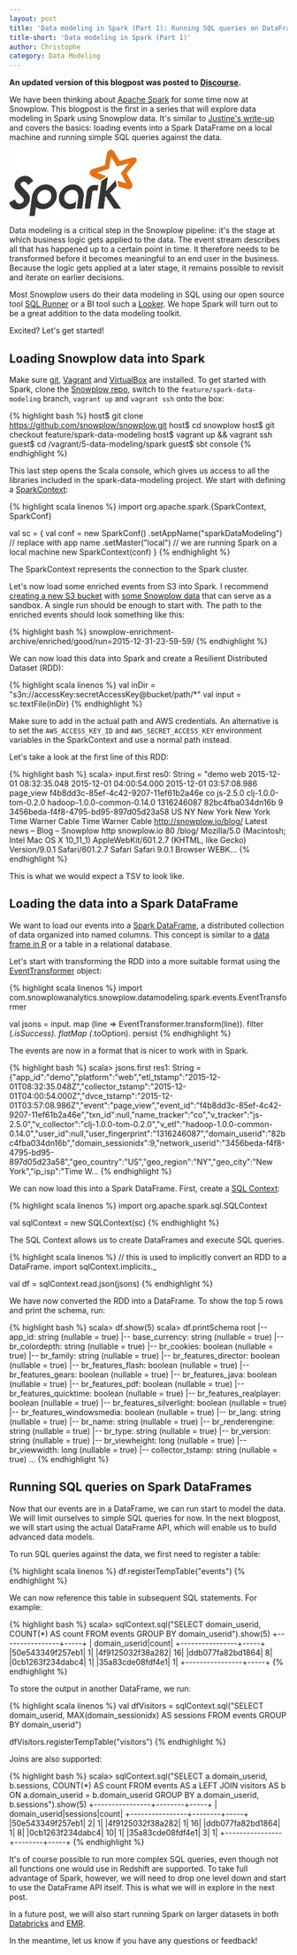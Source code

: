 ```yaml
---
layout: post
title: 'Data modeling in Spark (Part 1): Running SQL queries on DataFrames in Spark SQL'
title-short: 'Data modeling in Spark (Part 1)'
author: Christophe
category: Data Modeling
---
```


**An updated version of this blogpost was posted to [Discourse](http://discourse.snowplowanalytics.com/t/running-sql-queries-on-dataframes-in-spark-sql-updated/119).**

We have been thinking about [Apache Spark][apache-spark] for some time now at Snowplow. This blogpost is the first in a series that will explore data modeling in Spark using Snowplow data. It's similar to [Justine's write-up][justine] and covers the basics: loading events into a Spark DataFrame on a local machine and running simple SQL queries against the data.

<img src="/assets/img/blog/2015/05/spark_logo.png" style="height:120px">

Data modeling is a critical step in the Snowplow pipeline: it's the stage at which business logic gets applied to the data. The event stream describes all that has happened up to a certain point in time. It therefore needs to be transformed before it becomes meaningful to an end user in the business. Because the logic gets applied at a later stage, it remains possible to revisit and iterate on earlier decisions.

Most Snowplow users do their data modeling in SQL using our open source tool [SQL Runner][sql-runner] or a BI tool such a [Looker][looker]. We hope Spark will turn out to be a great addition to the data modeling toolkit.

Excited? Let's get started!

<!--more-->

## Loading Snowplow data into Spark

Make sure [git][install-git], [Vagrant][install-vagrant] and [VirtualBox][install-virtualbox] are installed. To get started with Spark, clone the [Snowplow repo][snowplow-repo], switch to the `feature/spark-data-modeling` branch, `vagrant up` and `vagrant ssh` onto the box:

{% highlight bash %}
host$ git clone https://github.com/snowplow/snowplow.git
host$ cd snowplow
host$ git checkout feature/spark-data-modeling
host$ vagrant up && vagrant ssh
guest$ cd /vagrant/5-data-modeling/spark
guest$ sbt console
{% endhighlight %}

This last step opens the Scala console, which gives us access to all the libraries included in the spark-data-modeling project. We start with defining a [SparkContext][spark-context]:

{% highlight scala linenos %}
import org.apache.spark.{SparkContext, SparkConf}

val sc = {
  val conf = new SparkConf()
    .setAppName("sparkDataModeling") // replace with app name
    .setMaster("local") // we are running Spark on a local machine
  new SparkContext(conf)
}
{% endhighlight %}

The SparkContext represents the connection to the Spark cluster.

Let's now load some enriched events from S3 into Spark. I recommend [creating a new S3 bucket][s3-mb] with [some Snowplow data][s3-cp] that can serve as a sandbox. A single run should be enough to start with. The path to the enriched events should look something like this:

{% highlight bash %}
snowplow-enrichment-archive/enriched/good/run=2015-12-31-23-59-59/
{% endhighlight %}

We can now load this data into Spark and create a Resilient Distributed Dataset (RDD):

{% highlight scala linenos %}
val inDir = "s3n://accessKey:secretAccessKey@bucket/path/*"
val input = sc.textFile(inDir)
{% endhighlight %}

Make sure to add in the actual path and AWS credentials. An alternative is to set the `AWS_ACCESS_KEY_ID` and `AWS_SECRET_ACCESS_KEY` environment variables in the SparkContext and use a normal path instead.

Let's take a look at the first line of this RDD:

{% highlight bash %}
scala> input.first
res0: String = "demo	web	2015-12-01 08:32:35.048	2015-12-01 04:00:54.000	2015-12-01 03:57:08.986	page_view	f4b8dd3c-85ef-4c42-9207-11ef61b2a46e	co	js-2.5.0	clj-1.0.0-tom-0.2.0	hadoop-1.0.0-common-0.14.0	1316246087	82bc4fba034dn16b	9	3456beda-f4f8-4795-bd95-897d05d23a58	US	NY	New York	New York	Time Warner Cable	Time Warner Cable	http://snowplow.io/blog/	Latest news – Blog – Snowplow	http	snowplow.io	80	/blog/	Mozilla/5.0 (Macintosh; Intel Mac OS X 10_11_1) AppleWebKit/601.2.7 (KHTML, like Gecko) Version/9.0.1 Safari/601.2.7	Safari	Safari	9.0.1	Browser	WEBK...
{% endhighlight %}

This is what we would expect a TSV to look like.

## Loading the data into a Spark DataFrame

We want to load our events into a [Spark DataFrame][spark-data-frame], a distributed collection of data organized into named columns. This concept is similar to a [data frame in R][r] or a table in a relational database.

Let's start with transforming the RDD into a more suitable format using the [EventTransformer][event-transformer] object:

{% highlight scala linenos %}
import com.snowplowanalytics.snowplow.datamodeling.spark.events.EventTransformer

val jsons = input.
  map (line => EventTransformer.transform(line)).
  filter (_.isSuccess).
  flatMap (_.toOption).
  persist
{% endhighlight %}

The events are now in a format that is nicer to work with in Spark.

{% highlight bash %}
scala> jsons.first
res1: String = {"app_id":"demo","platform":"web","etl_tstamp":"2015-12-01T08:32:35.048Z","collector_tstamp":"2015-12-01T04:00:54.000Z","dvce_tstamp":"2015-12-01T03:57:08.986Z","event":"page_view","event_id":"f4b8dd3c-85ef-4c42-9207-11ef61b2a46e","txn_id":null,"name_tracker":"co","v_tracker":"js-2.5.0","v_collector":"clj-1.0.0-tom-0.2.0","v_etl":"hadoop-1.0.0-common-0.14.0","user_id":null,"user_fingerprint":"1316246087","domain_userid":"82bc4fba034dn16b","domain_sessionidx":9,"network_userid":"3456beda-f4f8-4795-bd95-897d05d23a58","geo_country":"US","geo_region":"NY","geo_city":"New York","ip_isp":"Time W...
{% endhighlight %}

We can now load this into a Spark DataFrame. First, create a [SQL Context][sql-context]:

{% highlight scala linenos %}
import org.apache.spark.sql.SQLContext

val sqlContext = new SQLContext(sc)
{% endhighlight %}

The SQL Context allows us to create DataFrames and execute SQL queries.

{% highlight scala linenos %}
// this is used to implicitly convert an RDD to a DataFrame.
import sqlContext.implicits._

val df = sqlContext.read.json(jsons)
{% endhighlight %}

We have now converted the RDD into a DataFrame. To show the top 5 rows and print the schema, run:

{% highlight bash %}
scala> df.show(5)
scala> df.printSchema
root
 |-- app_id: string (nullable = true)
 |-- base_currency: string (nullable = true)
 |-- br_colordepth: string (nullable = true)
 |-- br_cookies: boolean (nullable = true)
 |-- br_family: string (nullable = true)
 |-- br_features_director: boolean (nullable = true)
 |-- br_features_flash: boolean (nullable = true)
 |-- br_features_gears: boolean (nullable = true)
 |-- br_features_java: boolean (nullable = true)
 |-- br_features_pdf: boolean (nullable = true)
 |-- br_features_quicktime: boolean (nullable = true)
 |-- br_features_realplayer: boolean (nullable = true)
 |-- br_features_silverlight: boolean (nullable = true)
 |-- br_features_windowsmedia: boolean (nullable = true)
 |-- br_lang: string (nullable = true)
 |-- br_name: string (nullable = true)
 |-- br_renderengine: string (nullable = true)
 |-- br_type: string (nullable = true)
 |-- br_version: string (nullable = true)
 |-- br_viewheight: long (nullable = true)
 |-- br_viewwidth: long (nullable = true)
 |-- collector_tstamp: string (nullable = true)
...
{% endhighlight %}

## Running SQL queries on Spark DataFrames

Now that our events are in a DataFrame, we can run start to model the data. We will limit ourselves to simple SQL queries for now. In the next blogpost, we will start using the actual DataFrame API, which will enable us to build advanced data models.

To run SQL queries against the data, we first need to register a table:

{% highlight scala linenos %}
df.registerTempTable("events")
{% endhighlight %}

We can now reference this table in subsequent SQL statements. For example:

{% highlight bash %}
scala> sqlContext.sql("SELECT domain_userid, COUNT(*) AS count FROM events GROUP BY domain_userid").show(5)
+----------------+-----+
|   domain_userid|count|
+----------------+-----+
|50e543349f257eb1|    1|
|4f9125032f38a282|   16|
|ddb077fa82bd1864|    8|
|0cb1263f234dabc4|    1|
|35a83cde08fdf4e1|    1|
+----------------+-----+
{% endhighlight %}

To store the output in another DataFrame, we run:

{% highlight scala linenos %}
val dfVisitors = sqlContext.sql("SELECT domain_userid, MAX(domain_sessionidx) AS sessions FROM events GROUP BY domain_userid")

dfVisitors.registerTempTable("visitors")
{% endhighlight %}

Joins are also supported:

{% highlight bash %}
scala> sqlContext.sql("SELECT a.domain_userid, b.sessions, COUNT(*) AS count FROM events AS a LEFT JOIN visitors AS b ON a.domain_userid = b.domain_userid GROUP BY a.domain_userid, b.sessions").show(5)
+----------------+--------+-----+
|   domain_userid|sessions|count|
+----------------+--------+-----+
|50e543349f257eb1|       2|    1|
|4f9125032f38a282|       1|   16|
|ddb077fa82bd1864|       1|    8|
|0cb1263f234dabc4|      10|    1|
|35a83cde08fdf4e1|       3|    1|
+----------------+--------+-----+
{% endhighlight %}

It's of course possible to run more complex SQL queries, even though not all functions one would use in Redshift are supported. To take full advantage of Spark, however, we will need to drop one level down and start to use the DataFrame API itself. This is what we will in explore in the next post.

In a future post, we will also start running Spark on larger datasets in both [Databricks][databricks] and [EMR][emr].

In the meantime, let us know if you have any questions or feedback!

[apache-spark]: http://spark.apache.org/
[justine]: /blog/2015/05/21/first-experiments-with-apache-spark/
[looker]: http://www.looker.com/
[sql-runner]: https://github.com/snowplow/sql-runner

[install-git]: https://help.github.com/articles/set-up-git/
[install-vagrant]: https://docs.vagrantup.com/v2/installation/
[install-virtualbox]: https://www.virtualbox.org/wiki/Downloads
[snowplow-repo]: https://github.com/snowplow/snowplow

[spark-context]: https://spark.apache.org/docs/1.3.1/api/scala/index.html#org.apache.spark.SparkContext
[s3-mb]: http://docs.aws.amazon.com/cli/latest/reference/s3/mb.html
[s3-cp]: http://docs.aws.amazon.com/cli/latest/reference/s3/cp.html


[spark-data-frame]: https://spark.apache.org/docs/1.3.0/api/scala/index.html#org.apache.spark.sql.DataFrame
[sql-context]: https://spark.apache.org/docs/latest/api/scala/index.html#org.apache.spark.sql.SQLContext

[event-transformer]: https://github.com/snowplow/snowplow/blob/feature/spark-data-modeling/5-data-modeling/spark/src/main/scala/com.snowplowanalytics.snowplow.datamodeling/spark/events/EventTransformer.scala

[r]: https://www.r-project.org/

[databricks]: https://databricks.com/
[emr]: https://aws.amazon.com/elasticmapreduce/
